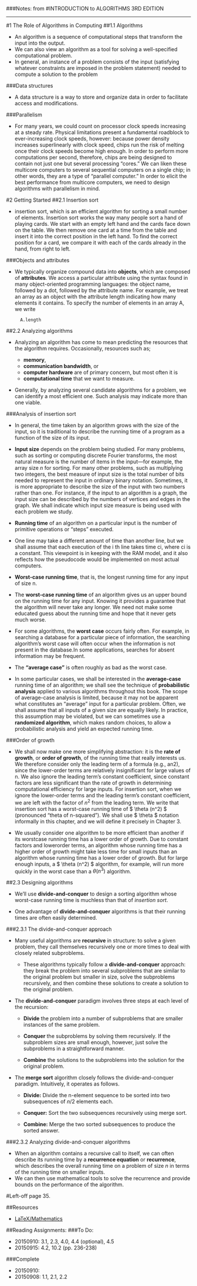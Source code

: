 ###Notes: from 
#INTRODUCTION to ALGORITHMS 3RD EDITION

---

#1 The Role of Algorithms in Computing
##1.1 Algorithms
* An algorithm is a sequence of computational steps that transform the input into the output.
* We can also view an algorithm as a tool for solving a well-specified computationalproblem.
* In general, an instance of a problemconsists of the input (satisfying whatever constraints are imposed in the problemstatement) needed to compute a solution to the problem

###Data structures
* A data structure is a way to storeand organize data in order to facilitate access and modifications.

###Parallelism* For many years, we could count on processor clock speeds increasing at a steady rate. Physical limitations present a fundamental roadblock to ever-increasing clock speeds, however: because power density increases superlinearly with clock speed,chips run the risk of melting once their clock speeds become high enough. In order to perform more computations per second, therefore, chips are being designed to contain not just one but several processing “cores.” We can liken these multicorecomputers to several sequential computers on a single chip; in other words, they are a type of “parallel computer.” In order to elicit the best performance from multicore computers, we need to design algorithms with parallelism in mind.

#2 Getting Started
##2.1 Insertion sort
* insertion sort, which is an efficient algorithm for sorting a small number of elements. Insertion sort works the way many people sort a hand ofplaying cards. We start with an empty left hand and the cards face down on the table. We then remove one card at a time from the table and insert it into thecorrect position in the left hand. To find the correct position for a card, we compare it with each of the cards already in the hand, from right to left. 

###Objects and attributes
* We typically organize compound data into **objects**, which are composed of **attributes**. We access a particular attribute using the syntax found in many object-oriented programming languages: the object name, followed by a dot, followed by the attribute name. For example, we treat an array as an object with the attribute length indicating how many elements it contains. To specify the number of elements in an array A, we write 

		A.length


##2.2 Analyzing algorithms

* Analyzing an algorithm has come to mean predicting the resources that the algorithm requires. Occasionally, resources such as;
	* **memory**, 
	* **communication bandwidth**, or 
	* **computer hardware** are of primary concern, but most often it is 
	* **computational time** that we want to measure.

* Generally, by analyzing several candidatealgorithms for a problem, we can identify a most efficient one. Such analysis may indicate more than one viable. 

###Analysis of insertion sort
* In general, the time taken by an algorithm grows with the size of the input, so it is traditional to describe the running time of a program as a function of the size of its input.

* **Input size** depends on the problem being studied. For many problems, such as sorting or computing discrete Fourier transforms, the most naturalmeasure is the number of items in the input—for example, the array size *n* for sorting. For many other problems, such as multiplying two integers, the best measure of input size is the total number of bits needed to represent the input in ordinary binary notation. Sometimes, it is more appropriate to describe the size of the input with two numbers rather than one. For instance, if the input to an algorithmis a graph, the input size can be described by the numbers of vertices and edges in the graph. We shall indicate which input size measure is being used witheach problem we study.

* **Running time** of an algorithm on a particular input is the number of primitive operations or “steps” executed. 

* One line may take a different amount of time than another line, but we shall assume that each execution of the i th line takes time ci, where ci is a constant. This viewpoint is in keeping with the RAM model, and it also reflects how the pseudocode would be implemented on most actual computers.

* **Worst-case running time**, that is, the longest running time for any input of size n.

* The **worst-case running time** of an algorithm gives us an upper bound on the running time for any input. Knowing it provides a guarantee that the algorithm will never take any longer. We need not make some educated guess about the running time and hope that it never gets much worse.

* For some algorithms, the **worst case** occurs fairly often. For example, in searching a database for a particular piece of information, the searching algorithm’s worst case will often occur when the information is not present in the database.In some applications, searches for absent information may be frequent.

* The **“average case”** is often roughly as bad as the worst case.

* In some particular cases, we shall be interested in the **average-case** running time of an algorithm; we shall see the technique of **probabilistic analysis** applied to various algorithms throughout this book. The scope of average-case analysis is limited, because it may not be apparent what constitutes an “average” input for a particular problem. Often, we shall assume that all inputs of a given size are equally likely. In practice, this assumption may be violated, but we can sometimes use a **randomized algorithm**, which makes random choices, to allow a probabilistic analysis and yield an expected running time. 

###Order of growth

* We shall now make one more simplifying abstraction: it is the **rate of growth**, or **order of growth**, of the running time that really interests us. We therefore consider only the leading term of a formula (e.g., an2), since the lower-order terms arerelatively insignificant for large values of n. We also ignore the leading term’s constant coefficient, since constant factors are less significant than the rate of growth in determining computational efficiency for large inputs. For insertion sort, whenwe ignore the lower-order terms and the leading term’s constant coefficient, we are left with the factor of $n^2$ from the leading term. We write that insertion sort has a worst-case running time of $ \theta (n^2) $ (pronounced “theta of n-squared”). We shall use $ \theta $ notation informally in this chapter, and we will define it precisely in Chapter 3.

* We usually consider one algorithm to be more efficient than another if its worstcaserunning time has a lower order of growth. Due to constant factors and lowerorderterms, an algorithm whose running time has a higher order of growth might take less time for small inputs than an algorithm whose running time has a lower order of growth. But for large enough inputs, a $ \theta (n^2) $ algorithm, for example, willrun more quickly in the worst case than a $\theta (n^3)$ algorithm.

##2.3 Designing algorithms

* We’ll use **divide-and-conquer** to design a sorting algorithm whose worst-case running time is muchless than that of *insertion sort*.

* One advantage of **divide-and-conquer** algorithms is that their running times are often easily determined.

###2.3.1 The divide-and-conquer approach

* Many useful algorithms are **recursive** in structure: to solve a given problem, they call themselves recursively one or more times to deal with closely related subproblems.

	* These algorithms typically follow a **divide-and-conquer** approach: they break the problem into several subproblems that are similar to the original problem but smaller in size, solve the subproblems recursively, and then combine these solutions to create a solution to the original problem.

* The **divide-and-conquer** paradigm involves three steps at each level of the recursion: 

	* **Divide** the problem into a number of subproblems that are smaller instances of thesame problem. 

	* **Conquer** the subproblems by solving them recursively. If the subproblem sizes aresmall enough, however, just solve the subproblems in a straightforward manner.

	* **Combine** the solutions to the subproblems into the solution for the original problem.
	
* The **merge sort** algorithm closely follows the divide-and-conquer paradigm. Intuitively,it operates as follows.

	* **Divide:** Divide the n-element sequence to be sorted into two subsequences of $n/2$ elements each.

	* **Conquer:** Sort the two subsequences recursively using merge sort.

	* **Combine:** Merge the two sorted subsequences to produce the sorted answer.

	
###2.3.2 Analyzing divide-and-conquer algorithms
* When an algorithm contains a recursive call to itself, we can often describe its running time by a **recurrence equation** or **recurrence**, which describes the overall running time on a problem of size $n$ in terms of the running time on smaller inputs.
* We can then use mathematical tools to solve the recurrence and provide bounds on the performance of the algorithm.


#Left-off page 35.

##Resources
* [LaTeX/Mathematics](https://en.wikibooks.org/wiki/LaTeX/Mathematics)

##Reading Assignments:
###To Do: 

* 20150910: 3.1, 2.3, 4.0, 4.4 (optional), 4.5
* 20150915: 4.2, 10.2 (pp. 236-238)

###Complete 

* 20150910: 
* 20150908: 1.1, 2.1, 2.2